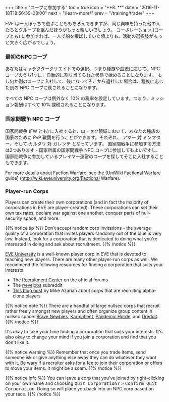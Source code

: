 +++ title = "コープに参加する" toc = true icon = "**8. **" date = "2016-11-18T18:56:39-08:00" next = "/learn-more/" prev = "/training/trade/" +++

EVE は一人ぼっちで遊ぶことももちろんできますが、同じ興味を持った他の人たちとグループを組んだほうがもっと楽しいでしょう。 コーポレーション (コープとも) に参加すれば、一人で船を飛ばしていた頃よりも、活動の選択肢がもっと大きく広がるでしょう。

### 最初のNPCコープ

あなたはキャラクタークリエイトでの選択、つまり種族や血統に応じて、NPCコープのうち1つに、自動的に割り当てられた状態で始めることになります。 もし何か別のコープに入社して、後になってそこから退社した場合は、種族に応じた別の NPC コープに戻されることになります。

すべての NPC コープは例外なく 10% の税率を設定しています。つまり、ミッション報酬はすべて 10% 課税されることになります。

### 国家間戦争 NPC コープ

国家間戦争 (FW とも) に入社すると、ローセク領域において、あなたの種族の国家のために PvP 戦闘を行うことができます。それぞれ、 アマー 対 ミンマター、そして カルダリ 対 ガレンテ となっています。 国家間戦争に参加する方法は2つあります - 国家所属の国家間戦争 NPC コープに参加してもよいですし、国家間戦争に参加しているプレイヤー運営のコープを探してそこに入社することもできます。

For more details about Faction Warfare, see the \[UniWiki Factional Warfare guide\] (http://wiki.eveuniversity.org/Factional Warfare).

### Player-run Corps

Players can create their own corporations (and in fact the majority of corporations in EVE are player-created). These corporations can set their own tax rates, declare war against one another, conquer parts of null-security space, and more.

{{% notice tip %}} Don't accept random corp invitations - the average quality of a corporation that invites players randomly out of the blue is very low. Instead, look for a corporation that is dedicated to doing what you're interested in doing and ask about recruitment. {{% /notice %}}

[EVE University](http://www.eveuniversity.org/) is a well-known player corp in EVE that is devoted to teaching new players. There are many other player-run corps as well. We recommend the following resources for finding a corporation that suits your interests:

- The [Recruitment Center](https://forums.eveonline.com/default.aspx?g=topics&f=265) on the official forums
- The [r/evejobs](https://www.reddit.com/r/evejobs/) subreddit 
- [This blog post](https://mikeazariah.wordpress.com/2016/11/17/ooc-joining-the-gang/) by Mike Azariah about corps that are recruiting alpha-clone players

{{% notice note %}} There are a handful of large nullsec corps that recruit rather freely amongst new players and often organize group content in nullsec space: [Brave Newbies](http://www.bravecollective.com/), [Karmafleet](https://recruit.karmafleet.org/), [Pandemic Horde](https://www.reddit.com/r/pandemichorde/), and [Dreddit](http://dredditisrecruiting.com/). {{% /notice %}}

It's okay to take your time finding a corporation that suits your interests. It's also okay to change your mind if you join a corporation and find that you don't like it.

{{% notice warning %}} Remember that once you trade items, send someone isk or give anything else away they can do whatever they want with it. Be wary if a recruiter asks for a fee to join their corporation or offers to move your items. It might be a scam. {{% /notice %}}

{{% notice info %}} You can leave a corp that you've joined by right-clicking on your own name and choosing
<kbd>Quit Corporation?</kbd> > <kbd>Confirm Quit Corporation</kbd>. Doing so will place you back into an NPC corp based on your race. {{% /notice %}}